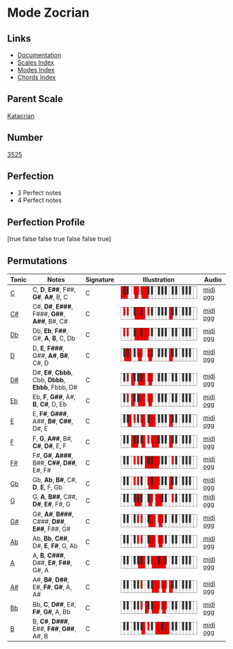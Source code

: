 # Mode Zocrian

## Links

- [Documentation](index.md)
- [Scales Index](Scales.md)
- [Modes Index](Modes.md)
- [Chords Index](Chords.md)

## Parent Scale

[Katacrian](ScaleKatacrian.md)

## Number

[3525](https://ianring.com/musictheory/scales/3525)

## Perfection

- 3 Perfect notes
- 4 Perfect notes

## Perfection Profile

[true false false true false false true]

## Permutations

| Tonic | Notes | Signature | Illustration | Audio |
|-------|-------|-----------|--------------|-------|
| [C](ModeCNaturalZocrian.md) | C, **D**, **E##**, F##, **G#**, **A#**, B, C | C | ![CNaturalZocrian](ModeCNaturalZocrian.png) | [midi](ModeCNaturalZocrian.mid) [ogg](ModeCNaturalZocrian.ogg) |
| [C#](ModeCSharpZocrian.md) | C#, **D#**, **E###**, F###, **G##**, **A##**, B#, C# | C | ![CSharpZocrian](ModeCSharpZocrian.png) | [midi](ModeCSharpZocrian.mid) [ogg](ModeCSharpZocrian.ogg) |
| [Db](ModeDFlatZocrian.md) | Db, **Eb**, **F##**, G#, **A**, **B**, C, Db | C | ![DFlatZocrian](ModeDFlatZocrian.png) | [midi](ModeDFlatZocrian.mid) [ogg](ModeDFlatZocrian.ogg) |
| [D](ModeDNaturalZocrian.md) | D, **E**, **F###**, G##, **A#**, **B#**, C#, D | C | ![DNaturalZocrian](ModeDNaturalZocrian.png) | [midi](ModeDNaturalZocrian.mid) [ogg](ModeDNaturalZocrian.ogg) |
| [D#](ModeDSharpZocrian.md) | D#, **E#**, **Cbbb**, Cbb, **Dbbb**, **Ebbb**, Fbbb, D# | C | ![DSharpZocrian](ModeDSharpZocrian.png) | [midi](ModeDSharpZocrian.mid) [ogg](ModeDSharpZocrian.ogg) |
| [Eb](ModeEFlatZocrian.md) | Eb, **F**, **G##**, A#, **B**, **C#**, D, Eb | C | ![EFlatZocrian](ModeEFlatZocrian.png) | [midi](ModeEFlatZocrian.mid) [ogg](ModeEFlatZocrian.ogg) |
| [E](ModeENaturalZocrian.md) | E, **F#**, **G###**, A##, **B#**, **C##**, D#, E | C | ![ENaturalZocrian](ModeENaturalZocrian.png) | [midi](ModeENaturalZocrian.mid) [ogg](ModeENaturalZocrian.ogg) |
| [F](ModeFNaturalZocrian.md) | F, **G**, **A##**, B#, **C#**, **D#**, E, F | C | ![FNaturalZocrian](ModeFNaturalZocrian.png) | [midi](ModeFNaturalZocrian.mid) [ogg](ModeFNaturalZocrian.ogg) |
| [F#](ModeFSharpZocrian.md) | F#, **G#**, **A###**, B##, **C##**, **D##**, E#, F# | C | ![FSharpZocrian](ModeFSharpZocrian.png) | [midi](ModeFSharpZocrian.mid) [ogg](ModeFSharpZocrian.ogg) |
| [Gb](ModeGFlatZocrian.md) | Gb, **Ab**, **B#**, C#, **D**, **E**, F, Gb | C | ![GFlatZocrian](ModeGFlatZocrian.png) | [midi](ModeGFlatZocrian.mid) [ogg](ModeGFlatZocrian.ogg) |
| [G](ModeGNaturalZocrian.md) | G, **A**, **B##**, C##, **D#**, **E#**, F#, G | C | ![GNaturalZocrian](ModeGNaturalZocrian.png) | [midi](ModeGNaturalZocrian.mid) [ogg](ModeGNaturalZocrian.ogg) |
| [G#](ModeGSharpZocrian.md) | G#, **A#**, **B###**, C###, **D##**, **E##**, F##, G# | C | ![GSharpZocrian](ModeGSharpZocrian.png) | [midi](ModeGSharpZocrian.mid) [ogg](ModeGSharpZocrian.ogg) |
| [Ab](ModeAFlatZocrian.md) | Ab, **Bb**, **C##**, D#, **E**, **F#**, G, Ab | C | ![AFlatZocrian](ModeAFlatZocrian.png) | [midi](ModeAFlatZocrian.mid) [ogg](ModeAFlatZocrian.ogg) |
| [A](ModeANaturalZocrian.md) | A, **B**, **C###**, D##, **E#**, **F##**, G#, A | C | ![ANaturalZocrian](ModeANaturalZocrian.png) | [midi](ModeANaturalZocrian.mid) [ogg](ModeANaturalZocrian.ogg) |
| [A#](ModeASharpZocrian.md) | A#, **B#**, **D##**, E#, **F#**, **G#**, A, A# | C | ![ASharpZocrian](ModeASharpZocrian.png) | [midi](ModeASharpZocrian.mid) [ogg](ModeASharpZocrian.ogg) |
| [Bb](ModeBFlatZocrian.md) | Bb, **C**, **D##**, E#, **F#**, **G#**, A, Bb | C | ![BFlatZocrian](ModeBFlatZocrian.png) | [midi](ModeBFlatZocrian.mid) [ogg](ModeBFlatZocrian.ogg) |
| [B](ModeBNaturalZocrian.md) | B, **C#**, **D###**, E##, **F##**, **G##**, A#, B | C | ![BNaturalZocrian](ModeBNaturalZocrian.png) | [midi](ModeBNaturalZocrian.mid) [ogg](ModeBNaturalZocrian.ogg) |
